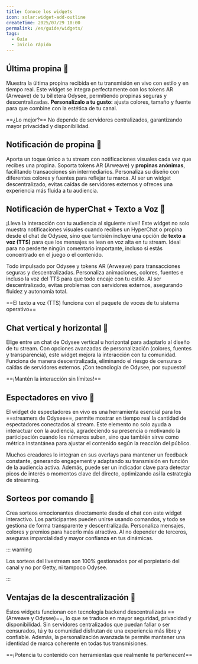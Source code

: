 ```yaml
---
title: Conoce los widgets
icon: solar:widget-add-outline
createTime: 2025/07/29 10:00
permalink: /es/guide/widgets/
tags:
  - Guía
  - Inicio rápido
---
```


## Última propina 🌟

Muestra la última propina recibida en tu transmisión en vivo con estilo y en tiempo real. Este widget se integra perfectamente con los tokens AR (Arweave) de tu billetera Odysee, permitiendo propinas seguras y descentralizadas. **Personalízalo a tu gusto:** ajusta colores, tamaño y fuente para que combine con la estética de tu canal.

==¿Lo mejor?== No depende de servidores centralizados, garantizando mayor privacidad y disponibilidad.

## Notificación de propina 🔔

Aporta un toque único a tu stream con notificaciones visuales cada vez que recibes una propina. Soporta tokens AR (Arweave) y **propinas anónimas**, facilitando transacciones sin intermediarios. Personaliza su diseño con diferentes colores y fuentes para reflejar tu marca. Al ser un widget descentralizado, evitas caídas de servidores externos y ofreces una experiencia más fluida a tu audiencia.

## Notificación de hyperChat + Texto a Voz 🎤

¡Lleva la interacción con tu audiencia al siguiente nivel! Este widget no solo muestra notificaciones visuales cuando recibes un HyperChat o propina desde el chat de Odysee, sino que también incluye una opción de **texto a voz (TTS)** para que los mensajes se lean en voz alta en tu stream. Ideal para no perderte ningún comentario importante, incluso si estás concentrado en el juego o el contenido.

Todo impulsado por Odysee y tokens AR (Arweave) para transacciones seguras y descentralizadas. Personaliza animaciones, colores, fuentes e incluso la voz del TTS para que todo encaje con tu estilo. Al ser descentralizado, evitas problemas con servidores externos, asegurando fluidez y autonomía total.

==El texto a voz (TTS) funciona con el paquete de voces de tu sistema operativo==

## Chat vertical y horizontal 💬

Elige entre un chat de Odysee vertical u horizontal para adaptarlo al diseño de tu stream. Con opciones avanzadas de personalización (colores, fuentes y transparencia), este widget mejora la interacción con tu comunidad. Funciona de manera descentralizada, eliminando el riesgo de censura o caídas de servidores externos. ¡Con tecnología de Odysee, por supuesto!

==¡Mantén la interacción sin límites!==

## Espectadores en vivo 👀

El widget de espectadores en vivo es una herramienta esencial para los ==streamers de Odysee==, permite mostrar en tiempo real la cantidad de espectadores conectados al stream. Este elemento no solo ayuda a interactuar con la audiencia, agradeciendo su presencia o motivando la participación cuando los números suben, sino que también sirve como métrica instantánea para ajustar el contenido según la reacción del público.

Muchos creadores lo integran en sus overlays para mantener un feedback constante, generando engagement y adaptando su transmisión en función de la audiencia activa. Además, puede ser un indicador clave para detectar picos de interés o momentos clave del directo, optimizando así la estrategia de streaming.

## Sorteos por comando 🎉

Crea sorteos emocionantes directamente desde el chat con este widget interactivo. Los participantes pueden unirse usando comandos, y todo se gestiona de forma transparente y descentralizada. Personaliza mensajes, colores y premios para hacerlo más atractivo. Al no depender de terceros, aseguras imparcialidad y mayor confianza en tus dinámicas.

::: warning

Los sorteos del livestream son 100% gestionados por el porpietario del canal y no por Getty, ni tampoco Odysee.

:::

## Ventajas de la descentralización 🚀

Estos widgets funcionan con tecnología backend descentralizada ==(Arweave y Odysee)==, lo que se traduce en mayor seguridad, privacidad y disponibilidad. Sin servidores centralizados que puedan fallar o ser censurados, tú y tu comunidad disfrutan de una experiencia más libre y confiable. Además, la personalización avanzada te permite mantener una identidad de marca coherente en todas tus transmisiones.

==¡Potencia tu contenido con herramientas que realmente te pertenecen!==